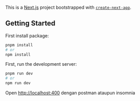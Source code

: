 This is a [Next.js](https://nextjs.org/) project bootstrapped with [`create-next-app`](https://github.com/vercel/next.js/tree/canary/packages/create-next-app).

## Getting Started
First install package:
```bash
pnpm install
# or
npm install
```

First, run the development server:
```bash
pnpm run dev
# or
npm run dev
```

Open [http://localhost:400](http://localhost:400) dengan postman ataupun insomnia

